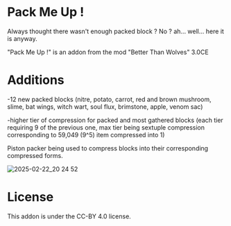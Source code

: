 # Pack Me Up !
Always thought there wasn't enough packed block ? No ? ah... well... here it is anyway. 

"Pack Me Up !" is an addon from the mod "Better Than Wolves" 3.0CE

# Additions

-12 new packed blocks (nitre, potato, carrot, red and brown mushroom, slime, bat wings, witch wart, soul flux, brimstone, apple, venom sac)

-higher tier of compression for packed and most gathered blocks (each tier requiring 9 of the previous one, max tier being sextuple compression corresponding to 59,049 (9^5) item compressed into 1)

Piston packer being used to compress blocks into their corresponding compressed forms.

![2025-02-22_20 24 52](https://github.com/user-attachments/assets/0fdb1174-b239-4df8-9378-cb3b5718a74c)

# License
This addon is under the CC-BY 4.0 license.
